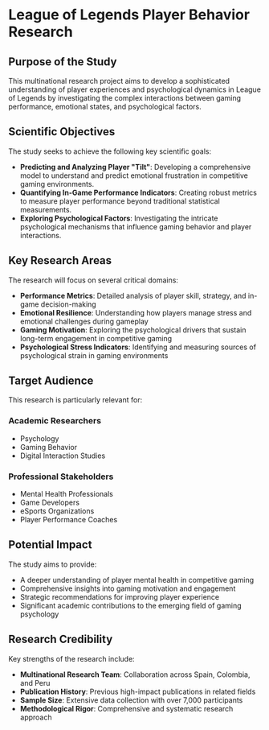 # League of Legends Player Behavior Research

## Purpose of the Study

This multinational research project aims to develop a sophisticated understanding of player experiences and psychological dynamics in League of Legends by investigating the complex interactions between gaming performance, emotional states, and psychological factors.

## Scientific Objectives

The study seeks to achieve the following key scientific goals:

- **Predicting and Analyzing Player "Tilt"**: Developing a comprehensive model to understand and predict emotional frustration in competitive gaming environments.
- **Quantifying In-Game Performance Indicators**: Creating robust metrics to measure player performance beyond traditional statistical measurements.
- **Exploring Psychological Factors**: Investigating the intricate psychological mechanisms that influence gaming behavior and player interactions.

## Key Research Areas

The research will focus on several critical domains:

- **Performance Metrics**: Detailed analysis of player skill, strategy, and in-game decision-making
- **Emotional Resilience**: Understanding how players manage stress and emotional challenges during gameplay
- **Gaming Motivation**: Exploring the psychological drivers that sustain long-term engagement in competitive gaming
- **Psychological Stress Indicators**: Identifying and measuring sources of psychological strain in gaming environments

## Target Audience

This research is particularly relevant for:

### Academic Researchers
- Psychology
- Gaming Behavior
- Digital Interaction Studies

### Professional Stakeholders
- Mental Health Professionals
- Game Developers
- eSports Organizations
- Player Performance Coaches

## Potential Impact

The study aims to provide:

- A deeper understanding of player mental health in competitive gaming
- Comprehensive insights into gaming motivation and engagement
- Strategic recommendations for improving player experience
- Significant academic contributions to the emerging field of gaming psychology

## Research Credibility

Key strengths of the research include:

- **Multinational Research Team**: Collaboration across Spain, Colombia, and Peru
- **Publication History**: Previous high-impact publications in related fields
- **Sample Size**: Extensive data collection with over 7,000 participants
- **Methodological Rigor**: Comprehensive and systematic research approach
